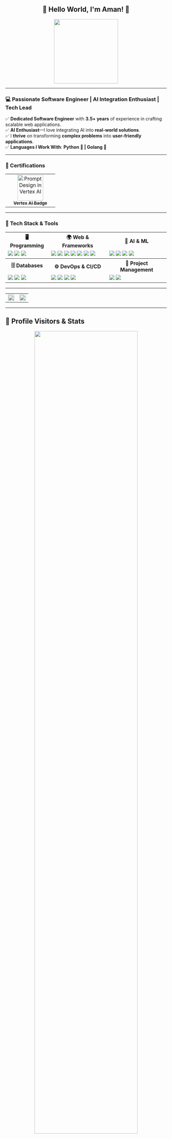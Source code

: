 <div align="center">
  <h2>👋 Hello World, I'm Aman! 🚀</h2>
  <img src="https://media.giphy.com/media/13HgwGsXF0aiGY/giphy.gif" width="200"/>
</div>

---

### 💻 Passionate Software Engineer | AI Integration Enthusiast | Tech Lead  

✅ **Dedicated Software Engineer** with **3.5+ years** of experience in crafting scalable web applications.  
✅ **AI Enthusiast**—I love integrating AI into **real-world solutions**.  
✅ I **thrive** on transforming **complex problems** into **user-friendly applications**.  
✅ **Languages I Work With**: **Python 🐍 | Golang 🦫**  

---
### 📜 Certifications

<table>
  <tr>
    <td align="center" width="140">
      <a href="https://www.credly.com/badges/0137d082-e40e-42f2-b77a-08db7763814e/public_url" target="_blank">
        <img src="https://images.credly.com/images/cef82b2e-970a-4318-8e59-c3e26b7f5c19/image.png" alt="Prompt Design in Vertex AI" width="80" height="80"/><br>
        <sub><b>Vertex AI Badge</b></sub>
      </a>
    </td>
  </tr>
</table>

---

### 🚀 **Tech Stack & Tools**  
<table align="center"> <tr> <th>🖥️ Programming</th> <th>🌍 Web & Frameworks</th> <th>🤖 AI & ML</th> </tr> <tr> <td> <img src="https://img.shields.io/badge/Python-3776AB?style=for-the-badge&logo=python&logoColor=white"> <img src="https://img.shields.io/badge/Go-00ADD8?style=for-the-badge&logo=go&logoColor=white"> <img src="https://img.shields.io/badge/JavaScript-F7DF1E?style=for-the-badge&logo=javascript&logoColor=black"> </td> <td> <img src="https://img.shields.io/badge/Django-092E20?style=for-the-badge&logo=django&logoColor=white"> <img src="https://img.shields.io/badge/Flask-000000?style=for-the-badge&logo=flask&logoColor=white"> <img src="https://img.shields.io/badge/FastAPI-009688?style=for-the-badge&logo=fastapi&logoColor=white"> <img src="https://img.shields.io/badge/Gin_Gonic-00ADD8?style=for-the-badge&logo=go&logoColor=white"> <img src="https://img.shields.io/badge/Fiber-121212?style=for-the-badge&logo=fiber&logoColor=white"> <img src="https://img.shields.io/badge/Gorilla%20Mux-00A98F?style=for-the-badge&logo=go&logoColor=white"> <img src="https://img.shields.io/badge/GORM-4479A1?style=for-the-badge&logo=go&logoColor=white"> </td> <td> <img src="https://img.shields.io/badge/AWS%20Textract-FF9900?style=for-the-badge&logo=amazonaws&logoColor=white"> <img src="https://img.shields.io/badge/Azure%20Computer%20Vision-0078D4?style=for-the-badge&logo=microsoftazure&logoColor=white"> <img src="https://img.shields.io/badge/GCP%20Vision%20API-4285F4?style=for-the-badge&logo=googlecloud&logoColor=white"> <img src="https://img.shields.io/badge/Tesseract%20OCR-5D4F8D?style=for-the-badge&logo=tesseract&logoColor=white"> </td> </tr> <tr> <th>🗄️ Databases</th> <th>⚙️ DevOps & CI/CD</th> <th>📌 Project Management</th> </tr> <tr> <td> <img src="https://img.shields.io/badge/MySQL-4479A1?style=for-the-badge&logo=mysql&logoColor=white"> <img src="https://img.shields.io/badge/PostgreSQL-336791?style=for-the-badge&logo=postgresql&logoColor=white"> <img src="https://img.shields.io/badge/MongoDB-47A248?style=for-the-badge&logo=mongodb&logoColor=white"> </td> <td> <img src="https://img.shields.io/badge/Docker-2496ED?style=for-the-badge&logo=docker&logoColor=white"> <img src="https://img.shields.io/badge/Kubernetes-326CE5?style=for-the-badge&logo=kubernetes&logoColor=white"> <img src="https://img.shields.io/badge/Git-F05032?style=for-the-badge&logo=git&logoColor=white"> <img src="https://img.shields.io/badge/Linux-FCC624?style=for-the-badge&logo=linux&logoColor=black"> </td> <td> <img src="https://img.shields.io/badge/Jira-0052CC?style=for-the-badge&logo=jira&logoColor=white"> <img src="https://img.shields.io/badge/Agile-29AB87?style=for-the-badge&logo=agile&logoColor=white"> </td> </tr> </table>

---

<div align="center"> <table> <tr> <td align="center" width="50%"> <img src="https://github-readme-stats.vercel.app/api?username=Aman-Shitta&show_icons=true&theme=radical&count_private=true&hide_border=true" width="100%"> </td> <td align="center" width="50%"> <img src="https://github-readme-stats.vercel.app/api/top-langs/?username=Aman-Shitta&layout=compact&theme=radical&hide_border=true" width="100%"> </td> </tr> </table> </div> 

---

## 📡 **Profile Visitors & Stats**  
<div align="center">
  <img src="https://github-profile-trophy.vercel.app/?username=Aman-Shitta&theme=oldie&no-frame=true&column=6" width="80%">
</div>


---

## 📫 **Let's Connect!**  
<p align="center">
  <a href="https://github.com/Aman-Shitta"><img src="https://img.shields.io/badge/GitHub-000?style=for-the-badge&logo=github&logoColor=white"></a>
  <a href="https://www.linkedin.com/in/aman-shitta-387b0a164"><img src="https://img.shields.io/badge/LinkedIn-0077B5?style=for-the-badge&logo=linkedin&logoColor=white"></a>
  <a href="mailto:amanshitta18+tech@gmail.com"><img src="https://img.shields.io/badge/Email-D14836?style=for-the-badge&logo=gmail&logoColor=white"></a>
</p>  

---
